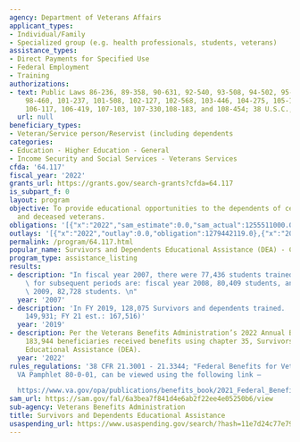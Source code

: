 ```yaml
---
agency: Department of Veterans Affairs
applicant_types:
- Individual/Family
- Specialized group (e.g. health professionals, students, veterans)
assistance_types:
- Direct Payments for Specified Use
- Federal Employment
- Training
authorizations:
- text: Public Laws 86-236, 89-358, 90-631, 92-540, 93-508, 94-502, 95-202, 96-466,
    98-460, 101-237, 101-508, 102-127, 102-568, 103-446, 104-275, 105-114, 105-206,
    106-117, 106-419, 107-103, 107-330,108-183, and 108-454; 38 U.S.C., chapter 35.
  url: null
beneficiary_types:
- Veteran/Service person/Reservist (including dependents
categories:
- Education - Higher Education - General
- Income Security and Social Services - Veterans Services
cfda: '64.117'
fiscal_year: '2022'
grants_url: https://grants.gov/search-grants?cfda=64.117
is_subpart_f: 0
layout: program
objective: To provide educational opportunities to the dependents of certain disabled
  and deceased veterans.
obligations: '[{"x":"2022","sam_estimate":0.0,"sam_actual":1255511000.0,"usa_spending_actual":1279442119.0},{"x":"2023","sam_estimate":1505373000.0,"sam_actual":0.0,"usa_spending_actual":1627624386.0},{"x":"2024","sam_estimate":1910477000.0,"sam_actual":0.0,"usa_spending_actual":1876085488.0}]'
outlays: '[{"x":"2022","outlay":0.0,"obligation":1279442119.0},{"x":"2023","outlay":0.0,"obligation":1627624386.0},{"x":"2024","outlay":0.0,"obligation":1876085488.0}]'
permalink: /program/64.117.html
popular_name: Survivors and Dependents Educational Assistance (DEA) - Chapter 35
program_type: assistance_listing
results:
- description: "In fiscal year 2007, there were 77,436 students trained. Estimates\
    \ for subsequent periods are: fiscal year 2008, 80,409 students, and fiscal year\
    \ 2009, 82,728 students. \n"
  year: '2007'
- description: 'In FY 2019, 128,075 Survivors and dependents trained.  (FY 20 est.:
    149,931; FY 21 est.: 167,516)'
  year: '2019'
- description: Per the Veterans Benefits Administration’s 2022 Annual Benefits Report,
    183,944 beneficiaries received benefits using chapter 35, Survivors and Dependents
    Educational Assistance (DEA).
  year: '2022'
rules_regulations: '38 CFR 21.3001 - 21.3344; "Federal Benefits for Veterans and Dependents,"
  VA Pamphlet 80-0-01, can be viewed using the following link –

  https://www.va.gov/opa/publications/benefits_book/2021_Federal_Benefits_for_Veterans_Dependents_and_survivors.pdf'
sam_url: https://sam.gov/fal/6a3bea7f841d4e6ab2f22ee4e05250b6/view
sub-agency: Veterans Benefits Administration
title: Survivors and Dependents Educational Assistance
usaspending_url: https://www.usaspending.gov/search/?hash=11e7d24c77e791d3049c135392c4e4e5
---
```

